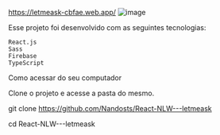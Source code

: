 https://letmeask-cbfae.web.app/
![image](https://user-images.githubusercontent.com/65089035/124399846-a7c88780-dcf4-11eb-9c29-9c8508f01d91.png)


Esse projeto foi desenvolvido com as seguintes tecnologias:

    React.js
    Sass
    Firebase
    TypeScript

Como acessar do seu computador

Clone o projeto e acesse a pasta do mesmo.

  git clone https://github.com/Nandosts/React-NLW---letmeask

  cd React-NLW---letmeask

